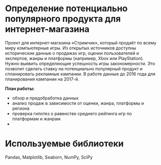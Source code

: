 # Определение потенциально популярного продукта для интернет-магазина
Проект для интернет-магазина «Стримчик», который продаёт по всему миру компьютерные игры. Из открытых источников доступны исторические данные о продажах игр, оценки пользователей и экспертов, жанры и платформы (например, Xbox или PlayStation). Нужно выявить определяющие успешность игры закономерности. Это позволит сделать ставку на потенциально популярный продукт и спланировать рекламные кампании. В работе данные до 2016 года для планирования кампании на 2017-й.

**План работы:**
- обзор и предобработка данных
- анализ продаж в зависимости от оценки, жанра, платформы и региона
- проверка гипотез о равенстве среднего рейтинга игр по платформам и жанрам 
- 
# Используемые библиотеки
Pandas, Matplotlib, Seaborn, NumPy, SciPy

